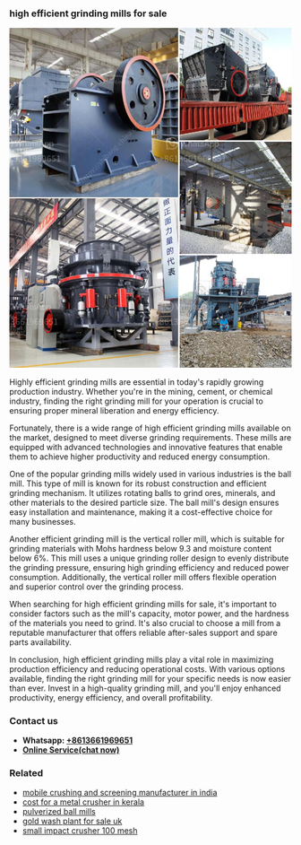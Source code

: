 <h3>high efficient grinding mills for sale</h3><img src='1704951836.jpg' alt=''><p>Highly efficient grinding mills are essential in today's rapidly growing production industry. Whether you're in the mining, cement, or chemical industry, finding the right grinding mill for your operation is crucial to ensuring proper mineral liberation and energy efficiency.</p><p>Fortunately, there is a wide range of high efficient grinding mills available on the market, designed to meet diverse grinding requirements. These mills are equipped with advanced technologies and innovative features that enable them to achieve higher productivity and reduced energy consumption.</p><p>One of the popular grinding mills widely used in various industries is the ball mill. This type of mill is known for its robust construction and efficient grinding mechanism. It utilizes rotating balls to grind ores, minerals, and other materials to the desired particle size. The ball mill's design ensures easy installation and maintenance, making it a cost-effective choice for many businesses.</p><p>Another efficient grinding mill is the vertical roller mill, which is suitable for grinding materials with Mohs hardness below 9.3 and moisture content below 6%. This mill uses a unique grinding roller design to evenly distribute the grinding pressure, ensuring high grinding efficiency and reduced power consumption. Additionally, the vertical roller mill offers flexible operation and superior control over the grinding process.</p><p>When searching for high efficient grinding mills for sale, it's important to consider factors such as the mill's capacity, motor power, and the hardness of the materials you need to grind. It's also crucial to choose a mill from a reputable manufacturer that offers reliable after-sales support and spare parts availability.</p><p>In conclusion, high efficient grinding mills play a vital role in maximizing production efficiency and reducing operational costs. With various options available, finding the right grinding mill for your specific needs is now easier than ever. Invest in a high-quality grinding mill, and you'll enjoy enhanced productivity, energy efficiency, and overall profitability.</p><h3>Contact us</h3><ul><li><strong>Whatsapp:&nbsp;<a href="https://wa.me/8613661969651">+8613661969651</a></strong></li><li><a href="https://swt.shibang-china.com/?git&amp;zhl&amp;high efficient grinding mills for sale"><strong>Online Service(chat now)</strong></a></li></ul><h3>Related</h3><ul><li><a href='mobile crushing and screening manufacturer in india.md'>mobile crushing and screening manufacturer in india</a></li><li><a href='cost for a metal crusher in kerala.md'>cost for a metal crusher in kerala</a></li><li><a href='pulverized ball mills.md'>pulverized ball mills</a></li><li><a href='gold wash plant for sale uk.md'>gold wash plant for sale uk</a></li><li><a href='small impact crusher 100 mesh.md'>small impact crusher 100 mesh</a></li></ul>